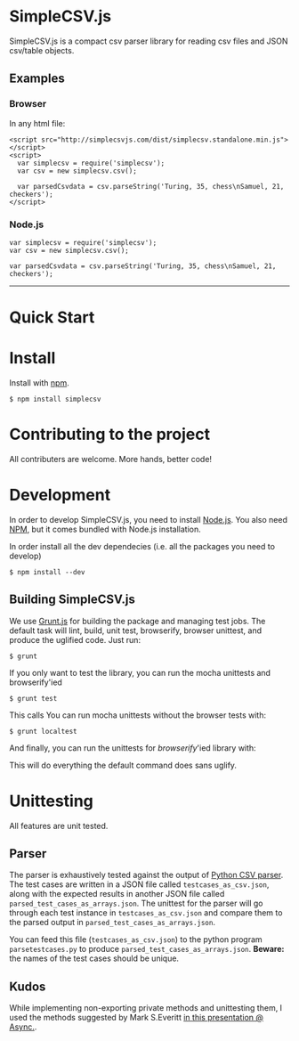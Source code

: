# SimpleCSV.js

SimpleCSV.js is a compact csv parser library for reading csv files and JSON csv/table objects. 

## Examples ##

### Browser ###

In any html file:
~~~
<script src="http://simplecsvjs.com/dist/simplecsv.standalone.min.js"></script>
<script>
  var simplecsv = require('simplecsv');
  var csv = new simplecsv.csv();

  var parsedCsvdata = csv.parseString('Turing, 35, chess\nSamuel, 21, checkers');
</script>
~~~

### Node.js ###

~~~
var simplecsv = require('simplecsv');
var csv = new simplecsv.csv();

var parsedCsvdata = csv.parseString('Turing, 35, chess\nSamuel, 21, checkers');
~~~


----

# Quick Start #

# Install #

Install with [npm](https://www.npmjs.com/).

~~~
$ npm install simplecsv
~~~


# Contributing to the project

All contributers are welcome. More hands, better code! 

# Development

In order to develop SimpleCSV.js, you need to install [Node.js](https://nodejs.org/). You also need [NPM](https://www.npmjs.com/), but it comes bundled with Node.js installation.

In order install all the dev dependecies (i.e. all the packages you need to develop)

~~~
$ npm install --dev
~~~

## Building SimpleCSV.js

We use [Grunt.js](http://gruntjs.com/) for building the package and managing test jobs. The default task will lint, build, unit test, browserify, browser unittest, and produce the uglified code. Just run:

~~~
$ grunt
~~~

If you only want to test the library, you can run the mocha unittests and browserify'ied 

~~~
$ grunt test
~~~

This calls 
You can run mocha unittests without the browser tests with:

~~~
$ grunt localtest
~~~

And finally, you can run the unittests for *browserify*'ied library with:

This will do everything the default command does sans uglify. 

# Unittesting

All features are unit tested.

## Parser ##

The parser is exhaustively tested against the output of [Python CSV parser](https://docs.python.org/2/library/csv.html). The test cases are written in a JSON file called `testcases_as_csv.json`, along with the expected results in another JSON file called `parsed_test_cases_as_arrays.json`. The unittest for the parser will go through each test instance in `testcases_as_csv.json` and compare them to the parsed output in `parsed_test_cases_as_arrays.json`. 

You can feed this file (`testcases_as_csv.json`) to the python program `parsetestcases.py` to produce `parsed_test_cases_as_arrays.json`. **Beware:** the names of the test cases should be unique.

## Kudos ##

While implementing non-exporting private methods and unittesting them, I used the methods suggested by Mark S.Everitt [in this presentation @ Async.](https://speakerdeck.com/qubyte/writing-testable-private-methods-with-node-dot-js-modules). 



